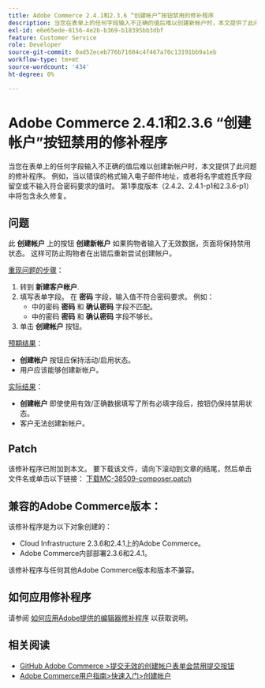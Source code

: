 ```yaml
---
title: Adobe Commerce 2.4.1和2.3.6 “创建帐户”按钮禁用的修补程序
description: 当您在表单上的任何字段输入不正确的值后难以创建新帐户时，本文提供了此问题的修补程序。 例如，当以错误的格式输入电子邮件地址，或者将名字或姓氏字段留空或不输入符合密码要求的值时。 第1季度版本（2.4.2、2.4.1-p1和2.3.6-p1）中将包含永久修复。
exl-id: e6e65ede-8156-4e2b-b369-b18395bb3dbf
feature: Customer Service
role: Developer
source-git-commit: 0ad52eceb776b71604c4f467a70c13191bb9a1eb
workflow-type: tm+mt
source-wordcount: '434'
ht-degree: 0%

---
```


# Adobe Commerce 2.4.1和2.3.6 “创建帐户”按钮禁用的修补程序

当您在表单上的任何字段输入不正确的值后难以创建新帐户时，本文提供了此问题的修补程序。 例如，当以错误的格式输入电子邮件地址，或者将名字或姓氏字段留空或不输入符合密码要求的值时。 第1季度版本（2.4.2、2.4.1-p1和2.3.6-p1）中将包含永久修复。

## 问题

此 **创建帐户** 上的按钮 **创建新帐户** 如果购物者输入了无效数据，页面将保持禁用状态。 这样可防止购物者在出错后重新尝试创建帐户。

<u>重现问题的步骤</u>：

1. 转到 **新建客户帐户**.
1. 填写表单字段。 在 **密码** 字段，输入值不符合密码要求。 例如：
   * 中的密码 **密码** 和 **确认密码** 字段不匹配。
   * 中的密码 **密码** 和 **确认密码** 字段不够长。
1. 单击 **创建帐户** 按钮。

<u>预期结果</u>：

* **创建帐户** 按钮应保持活动/启用状态。
* 用户应该能够创建新帐户。

<u>实际结果</u>：

* **创建帐户** 即使使用有效/正确数据填写了所有必填字段后，按钮仍保持禁用状态。
* 客户无法创建新帐户。

## Patch

该修补程序已附加到本文。 要下载该文件，请向下滚动到文章的结尾，然后单击文件名或单击以下链接： [下载MC-38509-composer.patch](assets/MC-38509-composer.patch.zip)

## 兼容的Adobe Commerce版本：

该修补程序是为以下对象创建的：

* Cloud Infrastructure 2.3.6和2.4.1上的Adobe Commerce。
* Adobe Commerce内部部署2.3.6和2.4.1。

该修补程序与任何其他Adobe Commerce版本和版本不兼容。

## 如何应用修补程序

请参阅 [如何应用Adobe提供的编辑器修补程序](/help/how-to/general/how-to-apply-a-composer-patch-provided-by-magento.md) 以获取说明。

## 相关阅读

* [GitHub Adobe Commerce >提交无效的创建帐户表单会禁用提交按钮](https://github.com/magento/magento2/issues/30513)
* [Adobe Commerce用户指南>快速入门>创建帐户](https://docs.magento.com/user-guide/magento/magento-account-create.html)
